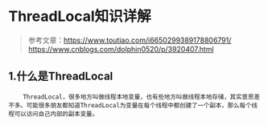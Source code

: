 # ThreadLocal知识详解

> 参考文章：https://www.toutiao.com/i6650299389178806791/  
https://www.cnblogs.com/dolphin0520/p/3920407.html


## 1.什么是ThreadLocal

        ThreadLocal，很多地方叫做线程本地变量，也有些地方叫做线程本地存储，其实意思差不多。可能很多朋友都知道ThreadLocal为变量在每个线程中都创建了一个副本，那么每个线程可以访问自己内部的副本变量。
